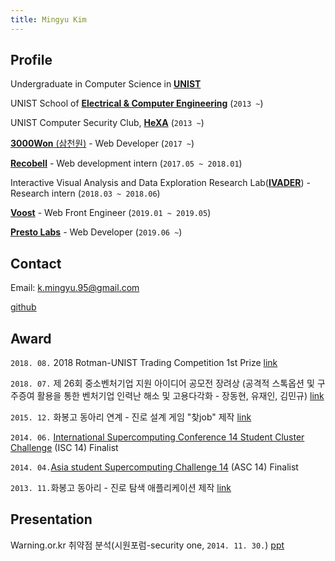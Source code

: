 ```yaml
---
title: Mingyu Kim
---
```


## Profile
Undergraduate in Computer Science in [**UNIST**](http://www.unist.ac.kr)

UNIST School of [**Electrical & Computer Engineering**](http://ece.unist.ac.kr/) (`2013 ~`)

UNIST Computer Security Club, [**HeXA**](https://hexa-unist.github.io/about/) (`2013 ~`)

[**3000Won** (삼천원)](https://3000won.com) - Web Developer (`2017 ~`)

[**Recobell**](https://www.recobell.com/) - Web development intern (`2017.05 ~ 2018.01`)

Interactive Visual Analysis and Data Exploration Research Lab([**IVADER**](http://ivader.unist.ac.kr/)) - Research intern (`2018.03 ~ 2018.06`)

[**Voost**](https://www.rocketpunch.com/companies/voost) - Web Front Engineer (`2019.01 ~ 2019.05`)

[**Presto Labs**](https://www.prestolabs.net/) - Web Developer (`2019.06 ~`)

## Contact
Email: k.mingyu.95@gmail.com

[github](https://github.com/mango-tree)

## Award

`2018. 08.` 2018 Rotman-UNIST Trading Competition 1st Prize [link](http://ciet.unist.ac.kr/%ed%8a%b8%eb%a0%88%ec%9d%b4%eb%94%a9-%ea%b2%bd%ec%a7%84%eb%8c%80%ed%9a%8c/%ea%b2%b0%ea%b3%bc/)

`2018. 07.` 제 26회 중소벤처기업 지원 아이디어 공모전 장려상 (공격적 스톡옵션 및 구주증여 활용을 통한 벤처기업 인력난 해소 및 고용다각화 - 장동현, 유재인, 김민규) [link](http://news.heraldcorp.com/view.php?ud=20180726000374)

`2015. 12.` 화봉고 동아리 연계 - 진로 설계 게임 "찾job" 제작 [link](http://www.ujeil.com/news/articleView.html?idxno=124243)

`2014. 06.` [International Supercomputing Conference 14 Student Cluster Challenge](http://www.isc-events.com/isc14/student-cluster-competition.html) (ISC 14) Finalist

`2014. 04.`[Asia student Supercomputing Challenge 14](http://www.asc-events.org/ASC14/index14en.php) (ASC 14) Finalist

`2013. 11.`화봉고 동아리 - 진로 탐색 애플리케이션 제작 [link](http://www.newsis.com/ar_detail/view.html?ar_id=NISX20131106_0012492743&cID=10814&pID=10800)

## Presentation
Warning.or.kr 취약점 분석(시원포럼-security one, `2014. 11. 30.`) [ppt](http://www.slideshare.net/mangonamu/warning-for-pdf)

